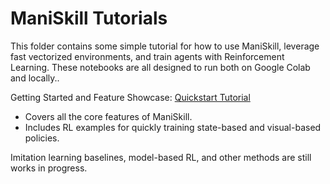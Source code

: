 # ManiSkill Tutorials


This folder contains some simple tutorial for how to use ManiSkill, leverage fast vectorized environments, and train agents with Reinforcement Learning. These notebooks are all designed to run both on Google Colab and locally..

Getting Started and Feature Showcase: [Quickstart Tutorial](https://colab.research.google.com/github/haosulab/ManiSkill/blob/main/examples/tutorials/1_quickstart.ipynb)
- Covers all the core features of ManiSkill.
- Includes RL examples for quickly training state-based and visual-based policies.

Imitation learning baselines, model-based RL, and other methods are still works in progress.

<!-- Reinforcement Learning:
 - Notebook https://colab.research.google.com/github/haosulab/ManiSkill/blob/main/examples/tutorials/2_reinforcement_learning.ipynb
 - Single-file implementations: https://github.com/haosulab/ManiSkill/tree/main/examples/tutorials/reinforcement-learning

Imitation Learning: 
 - Notebook https://colab.research.google.com/github/haosulab/ManiSkill/blob/main/examples/tutorials/3_imitation_learning.ipynb
 - Single-file implementations: https://github.com/haosulab/ManiSkill/tree/main/examples/tutorials/imitation-learning

Environment Customization: https://colab.research.google.com/github/haosulab/ManiSkill/blob/main/examples/tutorials/customize_environments.ipynb

Advanced Rendering: https://colab.research.google.com/github/haosulab/ManiSkill/blob/main/examples/tutorials/advanced_rendering.ipynb -->
